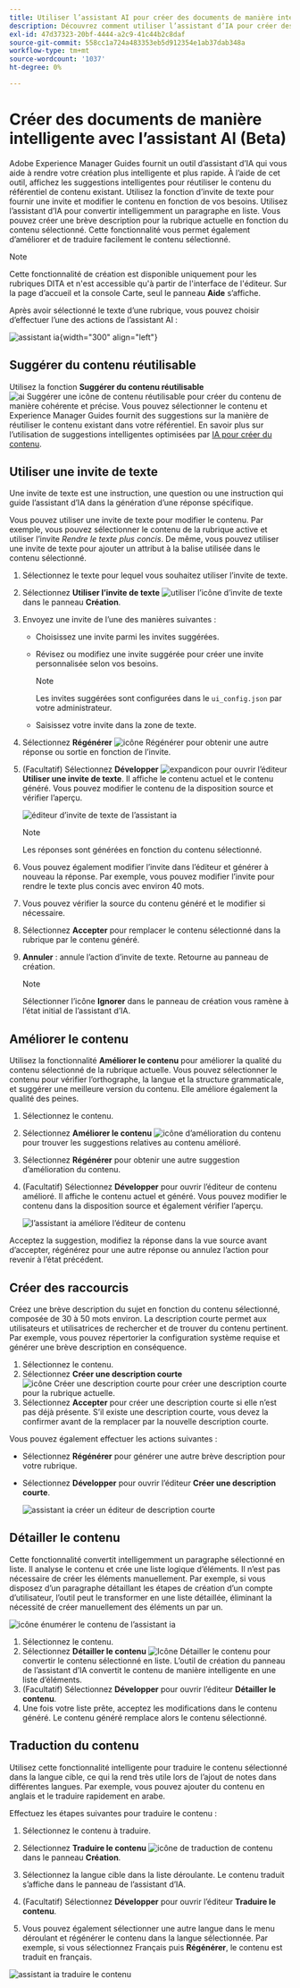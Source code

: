 ```yaml
---
title: Utiliser l’assistant AI pour créer des documents de manière intelligente « »
description: Découvrez comment utiliser l’assistant d’IA pour créer des documents avec une efficacité intelligente.
exl-id: 47d37323-20bf-4444-a2c9-41c44b2c8daf
source-git-commit: 558cc1a724a483353eb5d912354e1ab37dab348a
workflow-type: tm+mt
source-wordcount: '1037'
ht-degree: 0%

---
```


# Créer des documents de manière intelligente avec l’assistant AI (Beta)

Adobe Experience Manager Guides fournit un outil d’assistant d’IA qui vous aide à rendre votre création plus intelligente et plus rapide. À l’aide de cet outil, affichez les suggestions intelligentes pour réutiliser le contenu du référentiel de contenu existant. Utilisez la fonction d’invite de texte pour fournir une invite et modifier le contenu en fonction de vos besoins. Utilisez l’assistant d’IA pour convertir intelligemment un paragraphe en liste. Vous pouvez créer une brève description pour la rubrique actuelle en fonction du contenu sélectionné. Cette fonctionnalité vous permet également d’améliorer et de traduire facilement le contenu sélectionné.

>[!NOTE]
>
> Cette fonctionnalité de création est disponible uniquement pour les rubriques DITA et n&#39;est accessible qu&#39;à partir de l&#39;interface de l&#39;éditeur. Sur la page d’accueil et la console Carte, seul le panneau **Aide** s’affiche.

Après avoir sélectionné le texte d’une rubrique, vous pouvez choisir d’effectuer l’une des actions de l’assistant AI :

![assistant ia](./images/ai-assistant-panel.png){width="300" align="left"}

## Suggérer du contenu réutilisable


Utilisez la fonction **Suggérer du contenu réutilisable** ![ai Suggérer une icône ](./images/ai-suggest-reusable-content-icon.svg) de contenu réutilisable pour créer du contenu de manière cohérente et précise. Vous pouvez sélectionner le contenu et Experience Manager Guides fournit des suggestions sur la manière de réutiliser le contenu existant dans votre référentiel.
En savoir plus sur l’utilisation de suggestions intelligentes optimisées par [IA pour créer du contenu](authoring-ai-based-smart-suggestions.md).


## Utiliser une invite de texte

Une invite de texte est une instruction, une question ou une instruction qui guide l’assistant d’IA dans la génération d’une réponse spécifique.

Vous pouvez utiliser une invite de texte pour modifier le contenu. Par exemple, vous pouvez sélectionner le contenu de la rubrique active et utiliser l’invite *Rendre le texte plus concis*. De même, vous pouvez utiliser une invite de texte pour ajouter un attribut à la balise utilisée dans le contenu sélectionné.

1. Sélectionnez le texte pour lequel vous souhaitez utiliser l’invite de texte.
1. Sélectionnez **Utiliser l’invite de texte** ![utiliser l’icône d’invite de texte](./images/ai-use-text-prompt.svg)dans le panneau **Création**.
1. Envoyez une invite de l’une des manières suivantes :

   - Choisissez une invite parmi les invites suggérées.
   - Révisez ou modifiez une invite suggérée pour créer une invite personnalisée selon vos besoins.

     >[!NOTE]
     >
     > Les invites suggérées sont configurées dans le `ui_config.json` par votre administrateur.

   - Saisissez votre invite dans la zone de texte.


1. Sélectionnez **Régénérer** ![icône Régénérer](./images/refresh-icon.svg) pour obtenir une autre réponse ou sortie en fonction de l’invite.

1. (Facultatif) Sélectionnez **Développer** ![expandicon](./images/expand-icon.svg) pour ouvrir l’éditeur **Utiliser une invite de texte**. Il affiche le contenu actuel et le contenu généré. Vous pouvez modifier le contenu de la disposition source et vérifier l’aperçu.

   ![éditeur d’invite de texte de l’assistant ia](./images/text-prompt.png)


   >[!NOTE]
   >
   > Les réponses sont générées en fonction du contenu sélectionné.



1. Vous pouvez également modifier l’invite dans l’éditeur et générer à nouveau la réponse. Par exemple, vous pouvez modifier l’invite pour rendre le texte plus concis avec environ 40 mots.

1. Vous pouvez vérifier la source du contenu généré et le modifier si nécessaire.

1. Sélectionnez **Accepter** pour remplacer le contenu sélectionné dans la rubrique par le contenu généré.
1. **Annuler** : annule l’action d’invite de texte. Retourne au panneau de création.

   >[!NOTE]
   >
   > Sélectionner l’icône **Ignorer** dans le panneau de création vous ramène à l’état initial de l’assistant d’IA.

## Améliorer le contenu

Utilisez la fonctionnalité **Améliorer le contenu** pour améliorer la qualité du contenu sélectionné de la rubrique actuelle. Vous pouvez sélectionner le contenu pour vérifier l’orthographe, la langue et la structure grammaticale, et suggérer une meilleure version du contenu. Elle améliore également la qualité des peines.

1. Sélectionnez le contenu.
1. Sélectionnez **Améliorer le contenu** ![icône d’amélioration du contenu](./images/ai-improve-icon.svg) pour trouver les suggestions relatives au contenu amélioré.
1. Sélectionnez **Régénérer** pour obtenir une autre suggestion d’amélioration du contenu.

1. (Facultatif) Sélectionnez **Développer** pour ouvrir l’éditeur de contenu amélioré. Il affiche le contenu actuel et généré. Vous pouvez modifier le contenu dans la disposition source et également vérifier l’aperçu.



   ![l’assistant ia améliore l’éditeur de contenu](./images/ai-assisstant-improve-content.png)

Acceptez la suggestion, modifiez la réponse dans la vue source avant d’accepter, régénérez pour une autre réponse ou annulez l’action pour revenir à l’état précédent.





## Créer des raccourcis

Créez une brève description du sujet en fonction du contenu sélectionné, composée de 30 à 50 mots environ. La description courte permet aux utilisateurs et utilisatrices de rechercher et de trouver du contenu pertinent.
Par exemple, vous pouvez répertorier la configuration système requise et générer une brève description en conséquence.



1. Sélectionnez le contenu.
1. Sélectionnez **Créer une description courte** ![icône Créer une description courte](./images/ai-create-shortdesc-icon.svg) pour créer une description courte pour la rubrique actuelle.
1. Sélectionnez **Accepter** pour créer une description courte si elle n’est pas déjà présente. S’il existe une description courte, vous devez la confirmer avant de la remplacer par la nouvelle description courte.

Vous pouvez également effectuer les actions suivantes :

- Sélectionnez **Régénérer** pour générer une autre brève description pour votre rubrique.
- Sélectionnez **Développer** pour ouvrir l’éditeur **Créer une description courte**.

  ![assistant ia créer un éditeur de description courte](./images/ai-assistant-create-short-desc.png)




## Détailler le contenu

Cette fonctionnalité convertit intelligemment un paragraphe sélectionné en liste.  Il analyse le contenu et crée une liste logique d’éléments. Il n’est pas nécessaire de créer les éléments manuellement. Par exemple, si vous disposez d’un paragraphe détaillant les étapes de création d’un compte d’utilisateur, l’outil peut le transformer en une liste détaillée, éliminant la nécessité de créer manuellement des éléments un par un.

![icône énumérer le contenu de l’assistant ia](./images/ai-assisstant-itemise-content.png)



1. Sélectionnez le contenu.
1. Sélectionnez **Détailler le contenu** ![Icône Détailler le contenu](./images/ai-itemize-icon.svg) pour convertir le contenu sélectionné en liste.
L’outil de création du panneau de l’assistant d’IA convertit le contenu de manière intelligente en une liste d’éléments.
1. (Facultatif) Sélectionnez **Développer** pour ouvrir l’éditeur **Détailler le contenu**.
1. Une fois votre liste prête, acceptez les modifications dans le contenu généré. Le contenu généré remplace alors le contenu sélectionné.



## Traduction du contenu

Utilisez cette fonctionnalité intelligente pour traduire le contenu sélectionné dans la langue cible, ce qui la rend très utile lors de l’ajout de notes dans différentes langues. Par exemple, vous pouvez ajouter du contenu en anglais et le traduire rapidement en arabe.

Effectuez les étapes suivantes pour traduire le contenu :

1. Sélectionnez le contenu à traduire.
1. Sélectionnez **Traduire le contenu** ![icône de traduction de contenu](./images/ai-translate-content-icon.svg) dans le panneau **Création**.
1. Sélectionnez la langue cible dans la liste déroulante. Le contenu traduit s’affiche dans le panneau de l’assistant d’IA.

1. (Facultatif) Sélectionnez **Développer** pour ouvrir l’éditeur **Traduire le contenu**.
1. Vous pouvez également sélectionner une autre langue dans le menu déroulant et régénérer le contenu dans la langue sélectionnée. Par exemple, si vous sélectionnez Français puis **Régénérer**, le contenu est traduit en français.

![assistant ia traduire le contenu](./images/ai-assisstant-translate-content.png)
